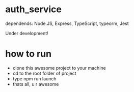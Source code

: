# auth_service
dependends: 
Node.JS, Express, TypeScript, typeorm, Jest

Under development! 

# how to run 
* clone this awesome project to your machine
* cd to the root folder of project
* type npm run launch
* thats all, u r awesome
